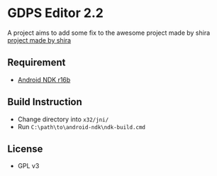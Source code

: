 # GDPS Editor 2.2

A project aims to add some fix to the awesome project made by shira [project made by shira](https://github.com/NtTuna/GD-Editor-Leak)

## Requirement
- [Android NDK r16b](https://github.com/android/ndk/wiki/Unsupported-Downloads)

## Build Instruction
- Change directory into `x32/jni/`
- Run `C:\path\to\android-ndk\ndk-build.cmd`

## License
- GPL v3
